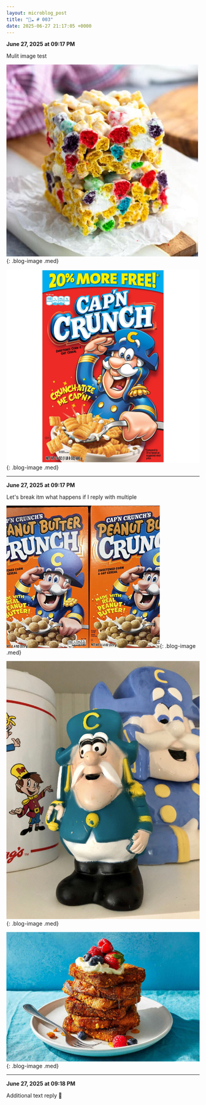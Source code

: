 ```yaml
---
layout: microblog_post
title: "🔵☁️ # 003"
date: 2025-06-27 21:17:05 +0000
---
```


**June 27, 2025 at 09:17 PM**

Mulit image test

![mulit-image-test](/assets/images/microblog/mulit-image-test-0.jpg){: .blog-image .med}

![mulit-image-test](/assets/images/microblog/mulit-image-test-1.jpg){: .blog-image .med}

---

**June 27, 2025 at 09:17 PM**

Let's break itm what happens if I reply with multiple

![mulit-image-test](/assets/images/microblog/mulit-image-test-2.jpg){: .blog-image .med}

![mulit-image-test](/assets/images/microblog/mulit-image-test-3.jpg){: .blog-image .med}

![mulit-image-test](/assets/images/microblog/mulit-image-test-4.jpg){: .blog-image .med}

---

**June 27, 2025 at 09:18 PM**

Additional text reply 🤑